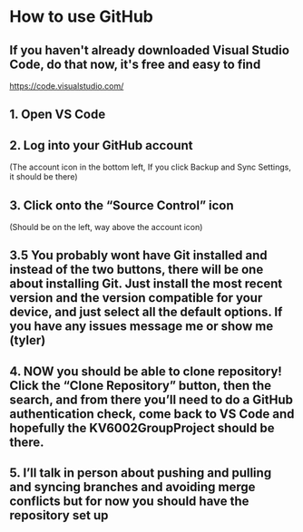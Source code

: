 # How to use GitHub

## If you haven't already downloaded Visual Studio Code, do that now, it's free and easy to find
https://code.visualstudio.com/

## 1. Open VS Code
## 2. Log into your GitHub account
(The account icon in the bottom left, If you click Backup and Sync Settings, it should be there)
## 3. Click onto the “Source Control” icon
(Should be on the left, way above the account icon)
## 3.5 You probably wont have Git installed and instead of the two buttons, there will be one about installing Git. Just install the most recent version and the version compatible for your device, and just select all the default options. If you have any issues message me or show me (tyler)
## 4. NOW you should be able to clone repository! Click the “Clone Repository” button, then the search, and from there you’ll need to do a GitHub authentication check, come back to VS Code and hopefully the KV6002GroupProject should be there.
## 5. I’ll talk in person about pushing and pulling and syncing branches and avoiding merge conflicts but for now you should have the repository set up
